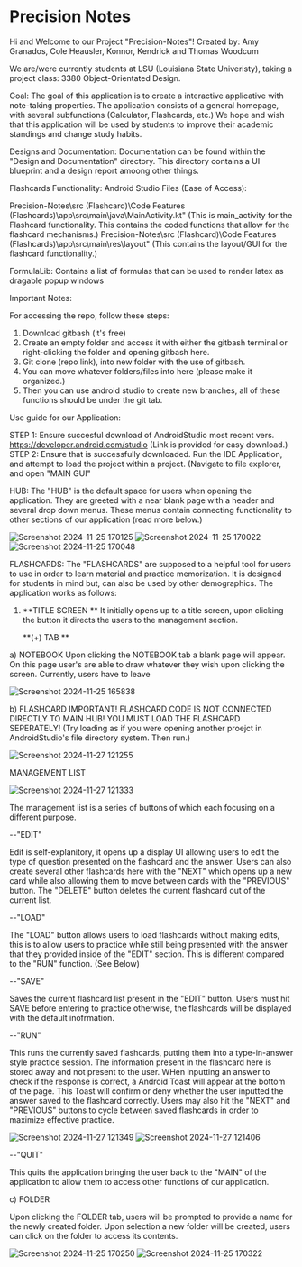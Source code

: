 # Precision Notes

Hi and Welcome to our Project "Precision-Notes"!
Created by: Amy Granados, Cole Heausler, Konnor, Kendrick and Thomas Woodcum

We are/were currently students at LSU (Louisiana State Univeristy), taking a project class: 3380 Object-Orientated Design.


Goal: 
The goal of this application is to create a interactive applicative with note-taking properties. The application consists of a general homepage, with several subfunctions (Calculator, Flashcards, etc.)
We hope and wish that this application will be used by students to improve their academic standings and change study habits.


Designs and Documentation:
Documentation can be found within the "Design and Documentation" directory. This directory contains a UI blueprint and a design report amoong other things.


Flashcards Functionality:
  Android Studio Files (Ease of Access):

  Precision-Notes\src (Flashcard)\Code Features (Flashcards)\app\src\main\java\MainActivity.kt" (This is main_activity for the Flashcard functionality. This contains the coded functions that allow for the flashcard mechanisms.)
  Precision-Notes\src (Flashcard)\Code Features (Flashcards)\app\src\main\res\layout"  (This contains the layout/GUI for the flashcard functionality.)


FormulaLib:
  Contains a list of formulas that can be used to render latex as dragable popup windows
  

Important Notes:

For accessing the repo, follow these steps:

1) Download gitbash (it's free)
2) Create an empty folder and access it with either the gitbash terminal or right-clicking the folder and opening gitbash here. 
3) Git clone (repo link), into new folder with the use of gitbash.
4) You can move whatever folders/files into here (please make it organized.)
5) Then you can use android studio to create new branches, all of these functions should be under the git tab.
   
Use guide for our Application:

  STEP 1: Ensure succesful download of AndroidStudio most recent vers. https://developer.android.com/studio (Link is provided for easy download.)
  STEP 2: Ensure that is successfully downloaded. Run the IDE Application, and attempt to load  the project within a project. (Navigate to file explorer, and open "MAIN GUI"
  
  HUB:
    The "HUB" is the default space for users when opening the application. They are greeted with a near blank page with a header and several drop down menus. These menus contain connecting functionality to other sections of our application (read more below.)

![Screenshot 2024-11-25 170125](https://github.com/user-attachments/assets/cb2c1992-8a26-47cd-9d69-a39770ac7d15)
![Screenshot 2024-11-25 170022](https://github.com/user-attachments/assets/eb2e8114-a99d-4cde-9099-81795217dd15)
![Screenshot 2024-11-25 170048](https://github.com/user-attachments/assets/4a082cf7-8426-4af3-af4b-d5d23eaa2b2a)

  FLASHCARDS:
    The "FLASHCARDS" are supposed to a helpful tool for users to use in order to learn material and practice memorization. It is designed for students in mind but, can also be used by other demographics.
    The application works as follows:

   1)  **TITLE SCREEN **
        It initially opens up to a title screen, upon clicking the button it directs the users to the management section.

        **(+) TAB **

a) NOTEBOOK
  Upon clicking the NOTEBOOK tab a blank page will appear. On this page user's are able to draw whatever they wish upon clicking the screen. Currently, users have to leave

  ![Screenshot 2024-11-25 165838](https://github.com/user-attachments/assets/3a5bf3ec-f41f-4c18-bc43-b757da558502)

b) FLASHCARD 
  IMPORTANT! FLASHCARD CODE IS NOT CONNECTED DIRECTLY TO MAIN HUB! YOU MUST LOAD THE FLASHCARD SEPERATELY! (Try loading as if you were opening another proejct in AndroidStudio's file directory system. Then run.)

![Screenshot 2024-11-27 121255](https://github.com/user-attachments/assets/9472509f-d9a1-4af5-8a48-00350e51b4e4)

   MANAGEMENT LIST

![Screenshot 2024-11-27 121333](https://github.com/user-attachments/assets/f55cf476-8a00-4146-989f-682dd0c4475e)

  
  The management list is a series of buttons of which each focusing on a different purpose.

  --"EDIT"
            
   Edit is self-explanitory, it opens up a display UI allowing users to edit the type of question presented on the flashcard and the answer. Users can also create several other flashcards here with the "NEXT" which opens up a new card while also allowing them to move between cards with the "PREVIOUS" button. The "DELETE" button deletes the current flashcard out of the current list.

  --"LOAD"
            
   The "LOAD" button allows users to load flashcards without making edits, this is to allow users to practice while still being presented with the answer that they provided inside of the "EDIT" section. This is different compared to the "RUN" function. (See Below)

  --"SAVE"
           
   Saves the current flashcard list present in the "EDIT" button. Users must hit SAVE before entering to practice otherwise, the flashcards will be displayed with the default inofrmation. 

   --"RUN"
           
   This runs the currently saved flashcards, putting them into a type-in-answer style practice session. The information present in the flashcard here is stored away and not present to the user. WHen inputting an answer to check if the response is correct, a Android Toast will appear at the bottom of the page. This Toast will confirm or deny whether the user inputted the answer saved to the flashcard correctly. Users may also hit the "NEXT" and "PREVIOUS" buttons to cycle between saved flashcards in order to maximize effective practice.
   
![Screenshot 2024-11-27 121349](https://github.com/user-attachments/assets/7b968837-3af4-4461-b243-afc64ecd25ff)
![Screenshot 2024-11-27 121406](https://github.com/user-attachments/assets/df90d740-ce13-441e-bcce-8ca1649b6add)

   --"QUIT"
            
   This quits the application bringing the user back to the "MAIN" of the application to allow them to access other functions of our application.

c) FOLDER
 
  Upon clicking the FOLDER tab, users will be prompted to provide a name for the newly created folder. Upon selection a new folder will be created, users can click on the folder to access its contents.

  ![Screenshot 2024-11-25 170250](https://github.com/user-attachments/assets/48eb23b6-99c8-4501-a46d-9d0f4481d0ce)
  ![Screenshot 2024-11-25 170322](https://github.com/user-attachments/assets/6ef75ca5-abec-49b0-8107-e31636b08423)

              




    
    
    
